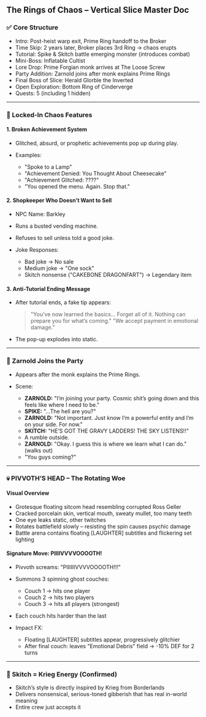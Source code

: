 ## The Rings of Chaos – Vertical Slice Master Doc

### ✅ Core Structure

* Intro: Post-heist warp exit, Prime Ring handoff to the Broker
* Time Skip: 2 years later, Broker places 3rd Ring → chaos erupts
* Tutorial: Spike & Skitch battle emerging monster (introduces combat)
* Mini-Boss: Inflatable Cultist
* Lore Drop: Prime Forgian monk arrives at The Loose Screw
* Party Addition: Zarnold joins after monk explains Prime Rings
* Final Boss of Slice: Herald Glorble the Inverted
* Open Exploration: Bottom Ring of Cinderverge
* Quests: 5 (including 1 hidden)

---

### 🧩 Locked-In Chaos Features

#### 1. **Broken Achievement System**

* Glitched, absurd, or prophetic achievements pop up during play.
* Examples:

  * "Spoke to a Lamp"
  * "Achievement Denied: You Thought About Cheesecake"
  * "Achievement Glitched: ????"
  * "You opened the menu. Again. Stop that."

#### 2. **Shopkeeper Who Doesn’t Want to Sell**

* NPC Name: Barkley
* Runs a busted vending machine.
* Refuses to sell unless told a good joke.
* Joke Responses:

  * Bad joke → No sale
  * Medium joke → "One sock"
  * Skitch nonsense ("CAKEBONE DRAGONFART") → Legendary item

#### 3. **Anti-Tutorial Ending Message**

* After tutorial ends, a fake tip appears:

  > "You’ve now learned the basics... Forget all of it. Nothing can prepare you for what’s coming."
  > "We accept payment in emotional damage."
* The pop-up explodes into static.

---

### 👤 Zarnold Joins the Party

* Appears after the monk explains the Prime Rings.
* Scene:

  * **ZARNOLD:** "I’m joining your party. Cosmic shit’s going down and this feels like where I need to be."
  * **SPIKE:** "...The hell are you?"
  * **ZARNOLD:** "Not important. Just know I’m a powerful entity and I’m on your side. For now."
  * **SKITCH:** "HE’S GOT THE GRAVY LADDERS! THE SKY LISTENS!!"
  * A rumble outside.
  * **ZARNOLD:** "Okay. I guess this is where we learn what I can do." (walks out)
  * "You guys coming?"

---

### 💀 PIVVOTH’S HEAD – The Rotating Woe

#### Visual Overview

* Grotesque floating sitcom head resembling corrupted Ross Geller
* Cracked porcelain skin, vertical mouth, sweaty mullet, too many teeth
* One eye leaks static, other twitches
* Rotates battlefield slowly – resisting the spin causes psychic damage
* Battle arena contains floating \[LAUGHTER] subtitles and flickering set lighting

#### Signature Move: **PIIIIVVVVOOOOTH!**

* Pivvoth screams: "PIIIIIIVVVVOOOOTH!!!"
* Summons 3 spinning ghost couches:

  * Couch 1 → hits one player
  * Couch 2 → hits two players
  * Couch 3 → hits all players (strongest)
* Each couch hits harder than the last
* Impact FX:

  * Floating \[LAUGHTER] subtitles appear, progressively glitchier
  * After final couch: leaves "Emotional Debris" field → -10% DEF for 2 turns

---

### 🔧 Skitch = Krieg Energy (Confirmed)

* Skitch’s style is directly inspired by Krieg from Borderlands
* Delivers nonsensical, serious-toned gibberish that has real in-world meaning
* Entire crew just accepts it
